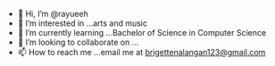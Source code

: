 - 👋 Hi, I’m @rayueeh
- 👀 I’m interested in ...arts and music 
- 🌱 I’m currently learning ...Bachelor of Science in Computer Science 
- 💞️ I’m looking to collaborate on ...
- 📫 How to reach me ...email me at brigettenalangan123@gmail.com

<!---
rayueeh/rayueeh is a ✨ special ✨ repository because its `README.md` (this file) appears on your GitHub profile.
You can click the Preview link to take a look at your changes.
--->
